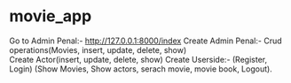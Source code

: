# movie_app
Go to Admin Penal:- http://127.0.0.1:8000/index 
Create Admin Penal:- Crud operations(Movies, insert, update, delete, show)   
                     Create Actor(insert, update, delete, show)
Create Userside:- (Register, Login) 
                   (Show Movies, Show actors, serach movie, movie book, Logout).    
